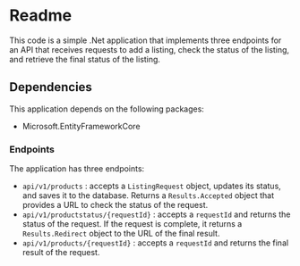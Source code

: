 # Readme

This code is a simple .Net application that implements three endpoints for an API that receives requests to add a listing, check the status of the listing, and retrieve the final status of the listing.

## Dependencies

This application depends on the following packages:

- Microsoft.EntityFrameworkCore

### Endpoints

The application has three endpoints:

- `api/v1/products` : accepts a `ListingRequest` object, updates its status, and saves it to the database. Returns a `Results.Accepted` object that provides a URL to check the status of the request.
- `api/v1/productstatus/{requestId}` : accepts a `requestId` and returns the status of the request. If the request is complete, it returns a `Results.Redirect` object to the URL of the final result.
- `api/v1/products/{requestId}` : accepts a `requestId` and returns the final result of the request.
